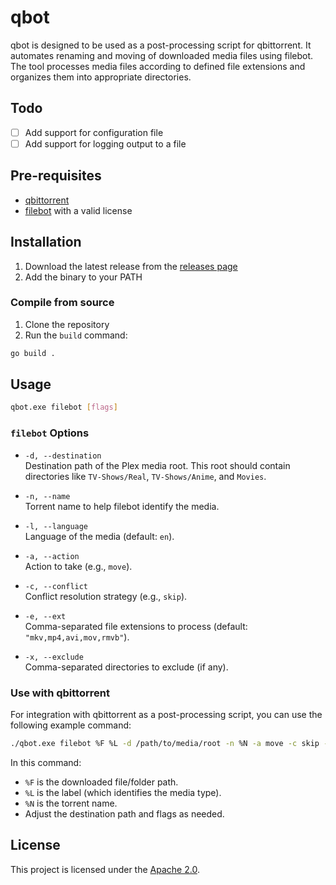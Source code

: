 # qbot
qbot is designed to be used as a post-processing script for qbittorrent. It automates renaming and moving of downloaded media files using filebot. The tool processes media files according to defined file extensions and organizes them into appropriate directories.

## Todo
- [ ] Add support for configuration file
- [ ] Add support for logging output to a file

## Pre-requisites
- [qbittorrent](https://www.qbittorrent.org/)
- [filebot](https://www.filebot.net/) with a valid license

## Installation
1. Download the latest release from the [releases page](https://github.com/sean1832/qbot/releases/latest)
2. Add the binary to your PATH

### Compile from source
1. Clone the repository
2. Run the `build` command:
```bash
go build .
```

## Usage
```bash
qbot.exe filebot [flags]
```


### `filebot` Options
- `-d, --destination`  
  Destination path of the Plex media root. This root should contain directories like `TV-Shows/Real`, `TV-Shows/Anime`, and `Movies`.

- `-n, --name`  
  Torrent name to help filebot identify the media.

- `-l, --language`  
  Language of the media (default: `en`).

- `-a, --action`  
  Action to take (e.g., `move`).

- `-c, --conflict`  
  Conflict resolution strategy (e.g., `skip`).

- `-e, --ext`  
  Comma-separated file extensions to process (default: `"mkv,mp4,avi,mov,rmvb"`).

- `-x, --exclude`  
  Comma-separated directories to exclude (if any).

### Use with qbittorrent
For integration with qbittorrent as a post-processing script, you can use the following example command:
```bash
./qbot.exe filebot %F %L -d /path/to/media/root -n %N -a move -c skip -l en -e "mkv,mp4,avi,mov,rmvb" -x "sample,extras"
```
In this command:
- `%F` is the downloaded file/folder path.
- `%L` is the label (which identifies the media type).
- `%N` is the torrent name.
- Adjust the destination path and flags as needed.

## License
This project is licensed under the [Apache 2.0](LICENSE).